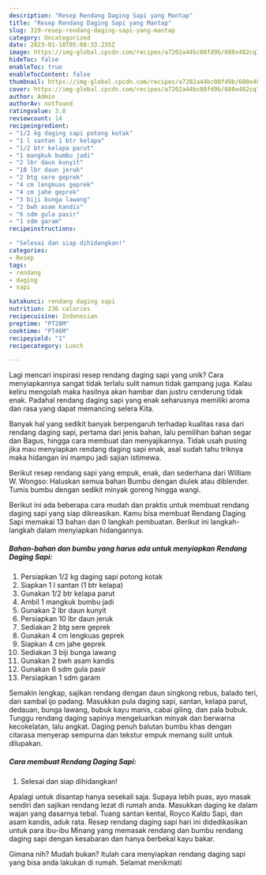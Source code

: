 ```yaml
---
description: "Resep Rendang Daging Sapi yang Mantap"
title: "Resep Rendang Daging Sapi yang Mantap"
slug: 319-resep-rendang-daging-sapi-yang-mantap
category: Uncategorized
date: 2023-01-18T05:08:33.235Z
image: https://img-global.cpcdn.com/recipes/a7202a44bc08fd9b/680x482cq70/rendang-daging-sapi-foto-resep-utama.jpg
hideToc: false
enableToc: true
enableTocContent: false
thumbnail: https://img-global.cpcdn.com/recipes/a7202a44bc08fd9b/680x482cq70/rendang-daging-sapi-foto-resep-utama.jpg
cover: https://img-global.cpcdn.com/recipes/a7202a44bc08fd9b/680x482cq70/rendang-daging-sapi-foto-resep-utama.jpg
author: Admin
authorAv: notfound
ratingvalue: 3.8
reviewcount: 14
recipeingredient:
- "1/2 kg daging sapi potong kotak"
- "1 l santan 1 btr kelapa"
- "1/2 btr kelapa parut"
- "1 mangkuk bumbu jadi"
- "2 lbr daun kunyit"
- "10 lbr daun jeruk"
- "2 btg sere geprek"
- "4 cm lengkuas geprek"
- "4 cm jahe geprek"
- "3 biji bunga lawang"
- "2 bwh asam kandis"
- "6 sdm gula pasir"
- "1 sdm garam"
recipeinstructions:

- "Selesai dan siap dihidangkan!"
categories:
- Resep
tags:
- rendang
- daging
- sapi

katakunci: rendang daging sapi 
nutrition: 236 calories
recipecuisine: Indonesian
preptime: "PT28M"
cooktime: "PT46M"
recipeyield: "1"
recipecategory: Lunch

---
```





Lagi mencari inspirasi resep rendang daging sapi yang unik? Cara menyiapkannya sangat tidak terlalu sulit namun tidak gampang juga. Kalau keliru mengolah maka hasilnya akan hambar dan justru cenderung tidak enak. Padahal rendang daging sapi yang enak seharusnya memiliki aroma dan rasa yang dapat memancing selera Kita.





Banyak hal yang sedikit banyak berpengaruh terhadap kualitas rasa dari rendang daging sapi, pertama dari jenis bahan, lalu pemilihan bahan segar dan Bagus, hingga cara membuat dan menyajikannya. Tidak usah pusing jika mau menyiapkan rendang daging sapi enak,      asal sudah tahu triknya maka hidangan ini mampu jadi sajian istimewa.














Berikut resep rendang sapi yang empuk, enak, dan sederhana dari William W. Wongso: Haluskan semua bahan Bumbu dengan diulek atau diblender. Tumis bumbu dengan sedikit minyak goreng hingga wangi.






Berikut ini ada beberapa cara mudah dan praktis untuk membuat rendang daging sapi yang siap dikreasikan. Kamu bisa membuat Rendang Daging Sapi memakai 13 bahan dan 0 langkah pembuatan. Berikut ini langkah-langkah dalam menyiapkan hidangannya.

<!--inarticleads1-->

##### Bahan-bahan dan bumbu yang harus ada untuk menyiapkan Rendang Daging Sapi:

1. Persiapkan 1/2 kg daging sapi potong kotak
1. Siapkan 1 l santan (1 btr kelapa)
1. Gunakan 1/2 btr kelapa parut
1. Ambil 1 mangkuk bumbu jadi
1. Gunakan 2 lbr daun kunyit
1. Persiapkan 10 lbr daun jeruk
1. Sediakan 2 btg sere geprek
1. Gunakan 4 cm lengkuas geprek
1. Siapkan 4 cm jahe geprek
1. Sediakan 3 biji bunga lawang
1. Gunakan 2 bwh asam kandis
1. Gunakan 6 sdm gula pasir
1. Persiapkan 1 sdm garam


Semakin lengkap, sajikan rendang dengan daun singkong rebus, balado teri, dan sambal ijo padang. Masukkan pula daging sapi, santan, kelapa parut, dedauan, bunga lawang, bubuk kayu manis, cabai giling, dan pala bubuk. Tunggu rendang daging sapinya mengeluarkan minyak dan berwarna kecokelatan, lalu angkat. Daging penuh balutan bumbu khas dengan citarasa menyerap sempurna dan tekstur empuk memang sulit untuk dilupakan. 

<!--inarticleads2-->

##### Cara membuat Rendang Daging Sapi:


1. Selesai dan siap dihidangkan!

Apalagi untuk disantap hanya sesekali saja. Supaya lebih puas, ayo masak sendiri dan sajikan rendang lezat di rumah anda. Masukkan daging ke dalam wajan yang dasarnya tebal. Tuang santan kental, Royco Kaldu Sapi, dan asam kandis, aduk rata. Resep rendang daging sapi hari ini didedikasikan untuk para ibu-ibu Minang yang memasak rendang dan bumbu rendang daging sapi dengan kesabaran dan hanya berbekal kayu bakar. 

Gimana nih? Mudah bukan? Itulah cara menyiapkan rendang daging sapi yang bisa anda lakukan di rumah. Selamat menikmati
